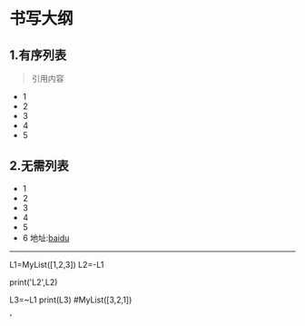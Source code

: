 # 书写大纲

## 1.有序列表
>引用内容
* 1
* 2
* 3
* 4
* 5

## 2.无需列表
* 1
* 2
* 3
* 4
* 5  
* 6 地址:[baidu](http://www.baidu.com)
***

L1=MyList([1,2,3])
L2=-L1

print('L2',L2)

L3=~L1
print(L3) #MyList([3,2,1])

'
